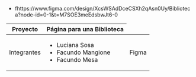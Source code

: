 <table>
    <thead>
        <tr>
            <th>Proyecto</th>
            <th>Página para una Biblioteca</th>
        </tr>
    </thead>
    <tbody>
        <tr>
            <td>Integrantes</td>
            <td>
                <ul>
                    <li>Luciana Sosa</li>
                    <li>Facundo Mangione</li>
                    <li>Facundo Mesa</li>
                </ul>
            </td>
            <td>Figma</td>
                <ul>
                    <li>fhttps://www.figma.com/design/XcsWSAdDceCSXh2qAsn0Uy/Biblioteca?node-id=0-1&t=M7SOE3meEdsbwJt6-0</li>
                </ul>
</table>

